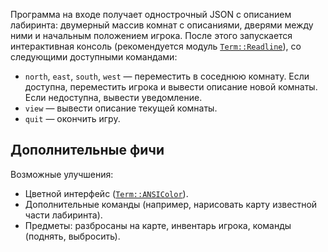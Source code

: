 Программа на входе получает однострочный JSON с описанием лабиринта: двумерный массив комнат с описаниями, дверями между ними и начальным положением игрока. После этого запускается интерактивная консоль (рекомендуется модуль [`Term::Readline`](https://metacpan.org/pod/Term::ReadLine)), со следующими доступными командами:

* `north`, `east`, `south`, `west` — переместить в соседнюю комнату. Если доступна, переместить игрока и вывести описание новой комнаты. Если недоступна, вывести уведомление.
* `view` — вывести описание текущей комнаты.
* `quit` — окончить игру.

Дополнительные фичи
-------------------

Возможные улучшения:

* Цветной интерфейс ([`Term::ANSIColor`](https://metacpan.org/pod/Term::ANSIColor)).
* Дополнительные команды (например, нарисовать карту известной части лабиринта).
* Предметы: разбросаны на карте, инвентарь игрока, команды (поднять, выбросить).
